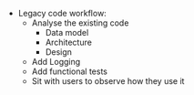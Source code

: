 - Legacy code workflow:
	- Analyse the existing code
		- Data model
		- Architecture
		- Design
	- Add Logging
	- Add functional tests
	- Sit with users to observe how they use it

